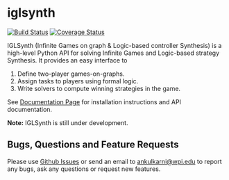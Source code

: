 # iglsynth 
[![Build Status](https://travis-ci.com/abhibp1993/iglsynth.svg?branch=v0.2)](https://travis-ci.com/abhibp1993/iglsynth)
[![Coverage Status](https://codecov.io/gh/abhibp1993/iglsynth/branch/master/graph/badge.svg)](https://codecov.io/gh/abhibp1993/iglsynth/branch/master)
 
IGLSynth (Infinite Games on graph &amp; Logic-based controller Synthesis) is a high-level Python API for solving Infinite Games and Logic-based strategy Synthesis. It provides an easy interface to

1. Define two-player games-on-graphs.
2. Assign tasks to players using formal logic.
3. Write solvers to compute winning strategies in the game.


See [Documentation Page](akulkarni.me/iglsynth) for installation instructions and API documentation. 

**Note:** IGLSynth is still under development.


## Bugs, Questions and Feature Requests

Please use [Github Issues](https://github.com/abhibp1993/iglsynth/issues) or send an email to 
[ankulkarni@wpi.edu](ankulkarni@wpi.edu) to report any bugs, ask any questions or request new features. 
